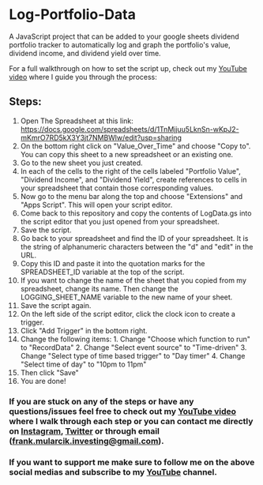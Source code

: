 # Log-Portfolio-Data
A JavaScript project that can be added to your google sheets dividend portfolio tracker to automatically log and graph the portfolio's value, dividend income, and dividend yield over time.

For a full walkthrough on how to set the script up, check out my [YouTube video](https://youtu.be/AgdKBn16-8Q) where I guide you through the process: 

## Steps:

1. Open The Spreadsheet at this link: https://docs.google.com/spreadsheets/d/1TnMjjuu5LknSn-wKpJ2-mKmrO7RD5kX3Y3jt7NMBWlw/edit?usp=sharing
2. On the bottom right click on "Value_Over_Time" and choose "Copy to".  You can copy this sheet to a new spreadsheet or an existing one.
3. Go to the new sheet you just created.
4. In each of the cells to the right of the cells labeled "Portfolio Value", "Dividend Income", and "Dividend Yield", create references to cells in your spreadsheet that contain those corresponding values.
5. Now go to the menu bar along the top and choose "Extensions" and "Apps Script".  This will open your script editor.
6. Come back to this repository and copy the contents of LogData.gs into the script editor that you just opened from your spreadsheet.
7. Save the script.
8. Go back to your spreadsheet and find the ID of your spreadsheet.  It is the string of alphanumeric characters between the "d" and "edit" in the URL.
9. Copy this ID and paste it into the quotation marks for the SPREADSHEET_ID variable at the top of the script.
10. If you want to change the name of the sheet that you copied from my spreadsheet, change its name.  Then change the LOGGING_SHEET_NAME variable to the new name of your sheet.
11. Save the script again.
12. On the left side of the script editor, click the clock icon to create a trigger.
13. Click "Add Trigger" in the bottom right.  
14. Change the following items:
          1. Change "Choose which function to run" to "RecordData"
          2. Change "Select event source" to "Time-driven"
          3. Change "Select type of time based trigger" to "Day timer"
          4. Change "Select time of day" to "10pm to 11pm"
15. Then click "Save"
16. You are done!  

### If you are stuck on any of the steps or have any questions/issues feel free to check out my [YouTube video](https://youtu.be/AgdKBn16-8Q) where I walk through each step or you can contact me directly on [Instagram](https://www.instagram.com/frankmularcik/), [Twitter](https://twitter.com/FrankMularcik) or through email (frank.mularcik.investing@gmail.com).

### If you want to support me make sure to follow me on the above social medias and subscribe to my [YouTube](https://www.youtube.com/c/FrankMularcik) channel.
